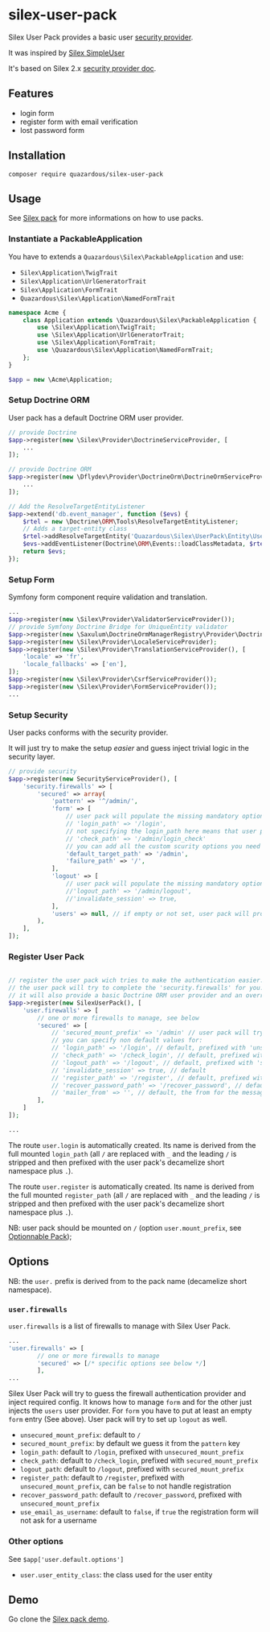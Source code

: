 # silex-user-pack
Silex User Pack provides a basic user [security provider](http://silex.sensiolabs.org/doc/providers/security.html).

It was inspired by [Silex SimpleUser](https://github.com/jasongrimes/silex-simpleuser)

It's based on Silex 2.x [security provider doc](https://github.com/silexphp/Silex/blob/master/doc/providers/security.rst).

## Features

- login form
- register form with email verification
- lost password form

## Installation

    composer require quazardous/silex-user-pack

## Usage

See [Silex pack](https://github.com/quazardous/silex-pack) for more informations on how to use packs.

### Instantiate a PackableApplication
You have to extends a `Quazardous\Silex\PackableApplication` and use:
- `Silex\Application\TwigTrait`
- `Silex\Application\UrlGeneratorTrait`
- `Silex\Application\FormTrait`
- `Quazardous\Silex\Application\NamedFormTrait`


```php
namespace Acme {
    class Application extends \Quazardous\Silex\PackableApplication {
        use \Silex\Application\TwigTrait;
        use \Silex\Application\UrlGeneratorTrait;
        use \Silex\Application\FormTrait;
        use \Quazardous\Silex\Application\NamedFormTrait;
    };
}

$app = new \Acme\Application;

```

### Setup Doctrine ORM

User pack has a default Doctrine ORM user provider.

```php
// provide Doctrine
$app->register(new \Silex\Provider\DoctrineServiceProvider, [
    ...
]);

// provide Doctrine ORM
$app->register(new \Dflydev\Provider\DoctrineOrm\DoctrineOrmServiceProviderDoctrineOrmServiceProvider, [
    ...
]);

// Add the ResolveTargetEntityListener
$app->extend('db.event_manager', function ($evs) {
    $rtel = new \Doctrine\ORM\Tools\ResolveTargetEntityListener;
    // Adds a target-entity class
    $rtel->addResolveTargetEntity('Quazardous\Silex\UserPack\Entity\UserInterface', 'Quazardous\Silex\UserPack\Entity\User', []);
    $evs->addEventListener(Doctrine\ORM\Events::loadClassMetadata, $rtel);
    return $evs;
});

```

### Setup Form

Symfony form component require validation and translation.

```php
...
$app->register(new \Silex\Provider\ValidatorServiceProvider());
// provide Symfony Doctrine Bridge for UniqueEntity validator
$app->register(new \Saxulum\DoctrineOrmManagerRegistry\Provider\DoctrineOrmManagerRegistryProvider());
$app->register(new \Silex\Provider\LocaleServiceProvider);
$app->register(new \Silex\Provider\TranslationServiceProvider(), [
    'locale' => 'fr',
    'locale_fallbacks' => ['en'],
]);
$app->register(new \Silex\Provider\CsrfServiceProvider());
$app->register(new \Silex\Provider\FormServiceProvider());
...
```

### Setup Security

User packs conforms with the security provider.

It will just try to make the setup *easier* and guess inject trivial logic in the security layer.

```php
// provide security
$app->register(new SecurityServiceProvider(), [
    'security.firewalls' => [
        'secured' => array(
            'pattern' => '^/admin/',
            'form' => [
                // user pack will populate the missing mandatory options but you have to set the 'form' key.
                // 'login_path' => '/login',
                // not specifying the login_path here means that user pack has to provide the path and the controller
                // 'check_path' => '/admin/login_check'
                // you can add all the custom scurity options you need
                'default_target_path' => '/admin',
                'failure_path' => '/',
            ], 
            'logout' => [
                // user pack will populate the missing mandatory options but you have to set the 'logout' key.
                //'logout_path' => '/admin/logout',
                //'invalidate_session' => true,
            ], 
            'users' => null, // if empty or not set, user pack will provide it for you with the built in Doctrine implementation.
        ),
    ],
]);

```

### Register User Pack

```php

// register the user pack wich tries to make the authentication easier...
// the user pack will try to complete the 'security.firewalls' for you.
// it will also provide a basic Doctrine ORM user provider and an overridable login form.
$app->register(new SilexUserPack(), [
    'user.firewalls' => [
        // one or more firewalls to manage, see below
        'secured' => [
            // 'secured_mount_prefix' => '/admin' // user pack will try to guess it from the 'pattern' key
            // you can specify non default values for:
            // 'login_path' => '/login', // default, prefixed with 'unsecured_mount_prefix'
            // 'check_path' => '/check_login', // default, prefixed with 'secured_mount_prefix'
            // 'logout_path' => '/logout', // default, prefixed with 'secured_mount_prefix'
            // 'invalidate_session' => true, // default
            // 'register_path' => '/register', // default, prefixed with 'unsecured_mount_prefix'
            // 'recover_password_path' => '/recover_password', // default, prefixed with 'unsecured_mount_prefix'
            // 'mailer_from' => '', // default, the from for the messages sent for registration
        ],
    ]    
]);

...
```

The route `user.login` is automatically created. Its name is derived from the full mounted `login_path` (all `/` are replaced with `_` and the leading `/` is stripped and then prefixed with the user pack's decamelize short namespace plus `.`).

The route `user.register` is automatically created. Its name is derived from the full mounted `register_path` (all `/` are replaced with `_` and the leading `/` is stripped and then prefixed with the user pack's decamelize short namespace plus `.`).

NB: user pack should be mounted on `/` (option `user.mount_prefix`, see [Optionnable Pack](https://github.com/quazardous/silex-pack#optionnable-pack));

## Options
NB: the `user.` prefix is derived from to the pack name (decamelize short namespace).

### `user.firewalls`

`user.firewalls` is a list of firewalls to manage with Silex User Pack.

```php
...
'user.firewalls' => [
        // one or more firewalls to manage
        'secured' => [/* specific options see below */]
        ],
...
```
Silex User Pack will try to guess the firewall authentication provider and inject required config.
It knows how to manage `form` and for the other just injects the `users` user provider.
For `form` you have to put at least an empty `form` entry (See above). User pack will try to set up `logout` as well.

- `unsecured_mount_prefix`: default to `/`
- `secured_mount_prefix`: by default we guess it from the `pattern` key
- `login_path`: default to `/login`, prefixed with `unsecured_mount_prefix`
- `check_path`: default to `/check_login`, prefixed with `secured_mount_prefix`
- `logout_path`: default to `/logout`, prefixed with `secured_mount_prefix`
- `register_path`: default to `/register`, prefixed with `unsecured_mount_prefix`, can be `false` to not handle registration
- `recover_password_path`: default to `/recover_password`, prefixed with `unsecured_mount_prefix`
- `use_email_as_username`: default to `false`, if `true` the registration form will not ask for a username

### Other options

See `$app['user.default.options']`

- `user.user_entity_class`: the class used for the user entity



## Demo
Go clone the [Silex pack demo](http://github.com/quazardous/silex-pack-demo).
